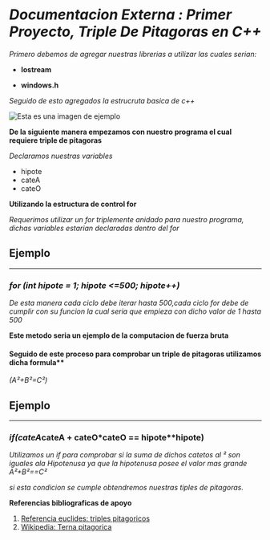 
# ***Documentacion Externa : Primer Proyecto, Triple De Pitagoras en C++***


 *Primero debemos de agregar nuestras librerias a utilizar las cuales serian:*
 
 * **Iostream**
 
 * **windows.h**

*Seguido de esto agregados la estrucruta basica de c++*

![Esta es una imagen de ejemplo ](https://image.slidesharecdn.com/estructurabsicadeunprogramaendevc-140605195118-phpapp02/85/estructura-bsica-de-un-programa-en-c-2-320.jpg?cb=1402013714)

**De la siguiente manera empezamos con nuestro programa el cual requiere triple de pitagoras**

*Declaramos nuestras variables*

* hipote
* cateA
* cateO

**Utilizando la estructura de control for** 

*Requerimos utilizar un for triplemente anidado para nuestro programa, dichas variables estarian declaradas dentro del for*

## Ejemplo
***

### *for (int hipote = 1; hipote <=500; hipote++)*

*De esta manera cada ciclo debe iterar hasta 500,cada ciclo for debe de cumplir con su funcion la cual seria que empieza con dicho valor de 1 hasta 500*

**Este metodo seria un ejemplo de la computacion de fuerza bruta**

#### Seguido de este proceso para comprobar un triple de pitagoras utilizamos dicha formula**

*(A²+B²=C²)*

## Ejemplo
****

###  *if(cateA*cateA + cateO*cateO == hipote**hipote)

*Utilizamos un if para comprobar si  la suma de dichos catetos al ² son iguales ala Hipotenusa ya que la hipotenusa posee el valor mas grande  A²+B²==C²*

*si esta condicion se cumple obtendremos nuestras tiples de pitagoras.* 

**Referencias bibliograficas de apoyo**
1. [Referencia euclides: triples pitagoricos](https://euclides.org/triples-pitagoricos/)
2. [Wikipedia: Terna pitagorica](https://es.wikipedia.org/wiki/Terna_pitag%C3%B3rica)